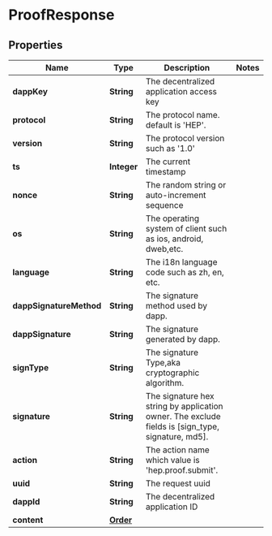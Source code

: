 # ProofResponse

## Properties
Name | Type | Description | Notes
------------ | ------------- | ------------- | -------------
**dappKey** | **String** | The decentralized application access key | 
**protocol** | **String** | The protocol name. default is &#x27;HEP&#x27;. | 
**version** | **String** | The protocol version such as &#x27;1.0&#x27; | 
**ts** | **Integer** | The current timestamp | 
**nonce** | **String** | The random string or auto-increment sequence | 
**os** | **String** | The operating system of client such as ios, android, dweb,etc. | 
**language** | **String** | The i18n language code such as zh, en, etc. | 
**dappSignatureMethod** | **String** | The signature method used by dapp. | 
**dappSignature** | **String** | The signature generated by dapp. | 
**signType** | **String** | The signature Type,aka cryptographic algorithm. | 
**signature** | **String** | The signature hex string by application owner. The exclude fields is [sign_type, signature, md5]. | 
**action** | **String** | The action name which value is &#x27;hep.proof.submit&#x27;. | 
**uuid** | **String** | The request uuid | 
**dappId** | **String** | The decentralized application ID | 
**content** | [**Order**](Order.md) |  | 
